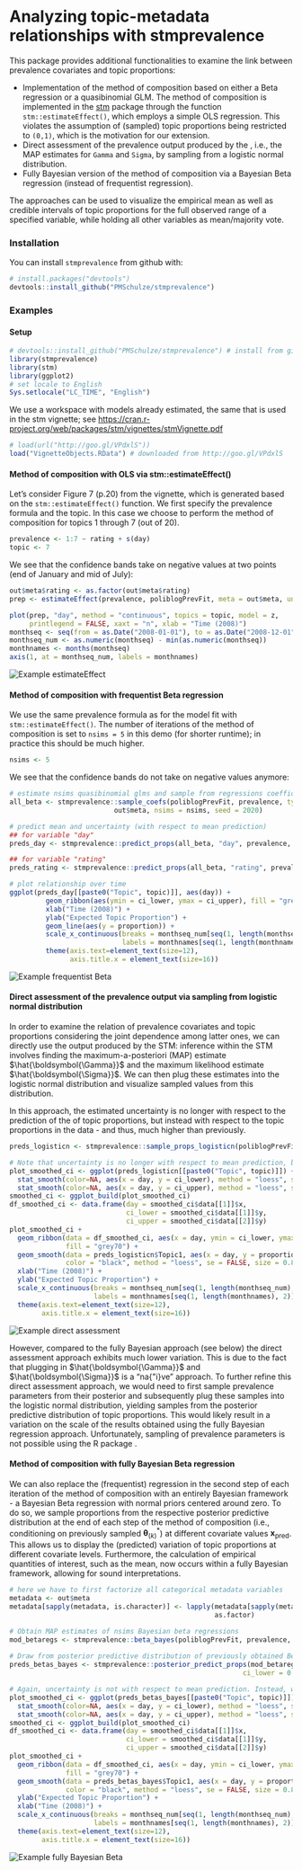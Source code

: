 
<!-- README.md is generated from README.Rmd. Please edit that file -->

# Analyzing topic-metadata relationships with stmprevalence

This package provides additional functionalities to examine the link
between prevalence covariates and topic proportions:

-   Implementation of the method of composition based on either a Beta
    regression or a quasibinomial GLM. The method of composition is
    implemented in the [stm](http://www.structuraltopicmodel.com/)
    package through the function `stm::estimateEffect()`, which employs
    a simple OLS regression. This violates the assumption of (sampled)
    topic proportions being restricted to `(0,1)`, which is the
    motivation for our extension.
-   Direct assessment of the prevalence output produced by the , i.e.,
    the MAP estimates for `Gamma` and `Sigma`, by sampling from a
    logistic normal distribution.
-   Fully Bayesian version of the method of composition via a Bayesian
    Beta regression (instead of frequentist regression).

The approaches can be used to visualize the empirical mean as well as
credible intervals of topic proportions for the full observed range of a
specified variable, while holding all other variables as mean/majority
vote.

### Installation

You can install `stmprevalence` from github with:

``` r
# install.packages("devtools")
devtools::install_github("PMSchulze/stmprevalence")
```

### Examples

#### Setup

``` r
# devtools::install_github("PMSchulze/stmprevalence") # install from github
library(stmprevalence)
library(stm)
library(ggplot2)
# set locale to English
Sys.setlocale("LC_TIME", "English")
```

We use a workspace with models already estimated, the same that is used
in the stm vignette; see
<https://cran.r-project.org/web/packages/stm/vignettes/stmVignette.pdf>

``` r
# load(url("http://goo.gl/VPdxlS"))
load("VignetteObjects.RData") # downloaded from http://goo.gl/VPdxlS
```

#### Method of composition with OLS via stm::estimateEffect()

Let’s consider Figure 7 (p.20) from the vignette, which is generated
based on the `stm::estimateEffect()` function. We first specify the
prevalence formula and the topic. In this case we choose to perform the
method of composition for topics 1 through 7 (out of 20).

``` r
prevalence <- 1:7 ~ rating + s(day)
topic <- 7
```

We see that the confidence bands take on negative values at two points
(end of January and mid of July):

``` r
out$meta$rating <- as.factor(out$meta$rating)
prep <- estimateEffect(prevalence, poliblogPrevFit, meta = out$meta, uncertainty = "Global")

plot(prep, "day", method = "continuous", topics = topic, model = z, 
     printlegend = FALSE, xaxt = "n", xlab = "Time (2008)")
monthseq <- seq(from = as.Date("2008-01-01"), to = as.Date("2008-12-01"), by = "month")
monthseq_num <- as.numeric(monthseq) - min(as.numeric(monthseq))
monthnames <- months(monthseq)
axis(1, at = monthseq_num, labels = monthnames)
```

![Example estimateEffect](example_plot_estimateEffect.png)

#### Method of composition with frequentist Beta regression

We use the same prevalence formula as for the model fit with
`stm::estimateEffect()`. The number of iterations of the method of
composition is set to `nsims = 5` in this demo (for shorter runtime); in
practice this should be much higher.

``` r
nsims <- 5
```

We see that the confidence bands do not take on negative values anymore:

``` r
# estimate nsims quasibinomial glms and sample from regressions coefficients
all_beta <- stmprevalence::sample_coefs(poliblogPrevFit, prevalence, type = "beta",
                          out$meta, nsims = nsims, seed = 2020)

# predict mean and uncertainty (with respect to mean prediction)
## for variable "day"
preds_day <- stmprevalence::predict_props(all_beta, "day", prevalence, out$meta)

## for variable "rating"
preds_rating <- stmprevalence::predict_props(all_beta, "rating", prevalence, out$meta)

# plot relationship over time
ggplot(preds_day[[paste0("Topic", topic)]], aes(day)) + 
         geom_ribbon(aes(ymin = ci_lower, ymax = ci_upper), fill = "grey70") +
         xlab("Time (2008)") +
         ylab("Expected Topic Proportion") +
         geom_line(aes(y = proportion)) +
         scale_x_continuous(breaks = monthseq_num[seq(1, length(monthseq_num), 2)], 
                            labels = monthnames[seq(1, length(monthnames), 2)]) +
         theme(axis.text=element_text(size=12), 
               axis.title.x = element_text(size=16))
```

![Example frequentist Beta](example_plot_freq_beta.png)

#### Direct assessment of the prevalence output via sampling from logistic normal distribution

In order to examine the relation of prevalence covariates and topic
proportions considering the joint dependence among latter ones, we can
directly use the output produced by the STM: inference within the STM
involves finding the maximum-a-posteriori (MAP) estimate
$\hat{\boldsymbol{\Gamma}}$ and the maximum likelihood estimate
$\hat{\boldsymbol{\Sigma}}$. We can then plug these estimates into the
logistic normal distribution and visualize sampled values from this
distribution.

In this approach, the estimated uncertainty is no longer with respect to
the prediction of the of topic proportions, but instead with respect to
the topic proportions in the data - and thus, much higher than
previously.

``` r
preds_logisticn <- stmprevalence::sample_props_logisticn(poliblogPrevFit, "day", prevalence, out$meta)

# Note that uncertainty is no longer with respect to mean prediction, but instead shows variation in the data 
plot_smoothed_ci <- ggplot(preds_logisticn[[paste0("Topic", topic)]]) +
  stat_smooth(color=NA, aes(x = day, y = ci_lower), method = "loess", se = FALSE) +
  stat_smooth(color=NA, aes(x = day, y = ci_upper), method = "loess", se = FALSE)
smoothed_ci <- ggplot_build(plot_smoothed_ci)
df_smoothed_ci <- data.frame(day = smoothed_ci$data[[1]]$x,
                             ci_lower = smoothed_ci$data[[1]]$y,
                             ci_upper = smoothed_ci$data[[2]]$y)
plot_smoothed_ci + 
  geom_ribbon(data = df_smoothed_ci, aes(x = day, ymin = ci_lower, ymax = ci_upper), 
              fill = "grey70") +
  geom_smooth(data = preds_logisticn$Topic1, aes(x = day, y = proportion),
              color = "black", method = "loess", se = FALSE, size = 0.8) +
  xlab("Time (2008)") + 
  ylab("Expected Topic Proportion") +
  scale_x_continuous(breaks = monthseq_num[seq(1, length(monthseq_num), 2)], 
                     labels = monthnames[seq(1, length(monthnames), 2)]) +
  theme(axis.text=element_text(size=12), 
        axis.title.x = element_text(size=16))
```

![Example direct assessment](example_plot_direct_assessment.png)

However, compared to the fully Bayesian approach (see below) the direct
assessment approach exhibits much lower variation. This is due to the
fact that plugging in $\hat{\boldsymbol{\Gamma}}$ and
$\hat{\boldsymbol{\Sigma}}$ is a “na{"i}ve” approach. To further refine
this direct assessment approach, we would need to first sample
prevalence parameters from their posterior and subsequently plug these
samples into the logistic normal distribution, yielding samples from the
posterior predictive distribution of topic proportions. This would
likely result in a variation on the scale of the results obtained using
the fully Bayesian regression approach. Unfortunately, sampling of
prevalence parameters is not possible using the R package .

#### Method of composition with fully Bayesian Beta regression

We can also replace the (frequentist) regression in the second step of
each iteration of the method of composition with an entirely Bayesian
framework - a Bayesian Beta regression with normal priors centered
around zero. To do so, we sample proportions from the respective
posterior predictive distribution at the end of each step of the method
of composition (i.e., conditioning on previously sampled
$\boldsymbol{\theta}_{(k)}^*$) at different covariate values
$\boldsymbol{x}_{\text{pred}}$. This allows us to display the
(predicted) variation of topic proportions at different covariate
levels. Furthermore, the calculation of empirical quantities of
interest, such as the mean, now occurs within a fully Bayesian
framework, allowing for sound interpretations.

``` r
# here we have to first factorize all categorical metadata variables
metadata <- out$meta
metadata[sapply(metadata, is.character)] <- lapply(metadata[sapply(metadata, is.character)], 
                                                   as.factor)

# Obtain MAP estimates of nsims Bayesian beta regressions
mod_betaregs <- stmprevalence::beta_bayes(poliblogPrevFit, prevalence, metadata, nsims = 5)
 
# Draw from posterior predictive distribution of previously obtained Beta regressions
preds_betas_bayes <- stmprevalence::posterior_predict_props(mod_betaregs, "day", prevalence, metadata, 
                                                          ci_lower = 0.025, ci_upper = 0.975)

# Again, uncertainty is not with respect to mean prediction. Instead, we observe predicted variation in the data at a given level of the covariate.
plot_smoothed_ci <- ggplot(preds_betas_bayes[[paste0("Topic", topic)]]) +
  stat_smooth(color=NA, aes(x = day, y = ci_lower), method = "loess", se = FALSE) +
  stat_smooth(color=NA, aes(x = day, y = ci_upper), method = "loess", se = FALSE)
smoothed_ci <- ggplot_build(plot_smoothed_ci)
df_smoothed_ci <- data.frame(day = smoothed_ci$data[[1]]$x,
                             ci_lower = smoothed_ci$data[[1]]$y,
                             ci_upper = smoothed_ci$data[[2]]$y)
plot_smoothed_ci + 
  geom_ribbon(data = df_smoothed_ci, aes(x = day, ymin = ci_lower, ymax = ci_upper), 
              fill = "grey70") +
  geom_smooth(data = preds_betas_bayes$Topic1, aes(x = day, y = proportion),
              color = "black", method = "loess", se = FALSE, size = 0.8) +
  ylab("Expected Topic Proportion") +
  xlab("Time (2008)") + 
  scale_x_continuous(breaks = monthseq_num[seq(1, length(monthseq_num), 2)], 
                     labels = monthnames[seq(1, length(monthnames), 2)]) +
  theme(axis.text=element_text(size=12), 
        axis.title.x = element_text(size=16))
```

![Example fully Bayesian Beta](example_plot_fully_bayesian_beta.png)
